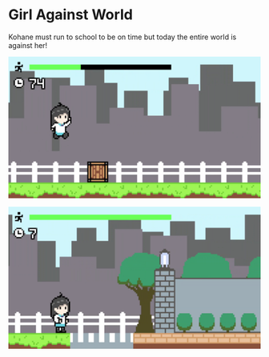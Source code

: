 # Girl Against World

Kohane must run to school to be on time but today the entire world is against her!

![Kohane jumping over crates](docs/sceenshot_02.png)

![Kohane standing outside the school gate](docs/sceenshot_03.png)